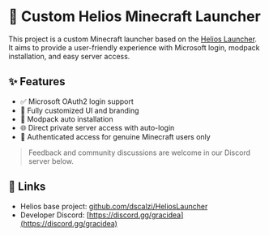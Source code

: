 # 🌟 Custom Helios Minecraft Launcher

This project is a custom Minecraft launcher based on the [Helios Launcher](https://github.com/dscalzi/HeliosLauncher).  
It aims to provide a user-friendly experience with Microsoft login, modpack installation, and easy server access.

## ✨ Features
- ✅ Microsoft OAuth2 login support
- 🎨 Fully customized UI and branding
- 🧩 Modpack auto installation
- 🌐 Direct private server access with auto-login
- 🔐 Authenticated access for genuine Minecraft users only

> Feedback and community discussions are welcome in our Discord server below.

## 📎 Links
- Helios base project: [github.com/dscalzi/HeliosLauncher](https://github.com/dscalzi/HeliosLauncher)
- Developer Discord: [https://discord.gg/gracidea](https://discord.gg/gracidea)
